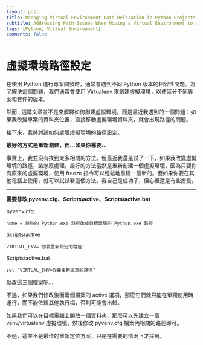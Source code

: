 ```yaml
---
layout: post
title: Managing Virtual Environment Path Relocation in Python Projects
subtitle: Addressing Path Issues When Moving a Virtual Environment to a Different Location
tags: [Python, Virtual Environment]
comments: false
---
```


# 虛擬環境路徑設定

在使用 Python 進行專案開發時，通常會遇到不同 Python 版本的相容性問題。為了解決這個問題，我們通常會使用 Virtualenv 來創建虛擬環境，以便區分不同專案和套件的版本。

然而...這篇文章並不是來解釋如何創建虛擬環境，而是最近我遇到的一個問題：如果我改變專案的資料夾位置，直接移動虛擬環境資料夾，就會出現路徑的問題。

接下來，我將討論如何處理虛擬環境的路徑設定。

**最好的方式是重新創建，但...如果你需要...**

事實上，我並沒有找到太多相關的方法。但最近我還是試了一下，如果我改變虛擬環境的路徑，該怎麼處理。最好的方法當然是重新創建一個虛擬環境，因為只要你有原來的虛擬環境，使用 freeze 指令可以輕鬆地重建一個新的。但如果你要在其他電腦上使用，就可以試試看這個方法。我自己是成功了，但心裡還是有些擔憂。

---

**需要修改 pyvenv.cfg、Scripts\active、Scripts\active.bat**

pyvenv.cfg

```text
home = 將你的 Python.exe 路徑改成目標電腦的 Python.exe 路徑
```

Scripts\active

```text
VIRTUAL_ENV='你要重新設定的路徑'
```

Scripts\active.bat

```text
set "VIRTUAL_ENV=你要重新設定的路徑"
```

就改這三個檔案吧...

不過，如果我們修改後面兩個檔案的 active 選項，那麼它們就只能在單獨使用時運行，而不能依賴其他執行檔，否則可能會出錯。

如果我們可以在目標電腦上開放一個資料夾，那麼可以先建立一個 venv/virtualenv 虛擬環境，然後修改 pyvenv.cfg 檔案內相關的路徑即可。

不過，這並不是最佳的重新定位方案，只是在需要的情況下才採用。
